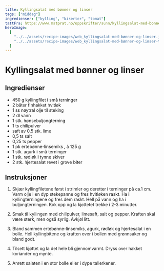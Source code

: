 ```yaml
---
title: Kyllingsalat med bønner og linser
tags: ["middag"]
ingredienser: ["kylling", "kikerter", "tomat"]
tattFra: https://www.matprat.no/oppskrifter/sunn/kyllingsalat-med-bonner-og-linser/
heroImage:
  [
    "../../assets/recipe-images/web_kyllingsalat-med-bønner-og-linser.jpg",
    "../../assets/recipe-images/web_kyllingsalat-med-bønner-og-linser-to.jpg",
  ]
---
```


# Kyllingsalat med bønner og linser

## Ingredienser

- 450 g kyllingfilet i små terninger
- 2 båter finhakket hvitløk
- 1 ss nøytral olje til steking
- 2 dl vann
- 1 stk. hønsebuljongterning
- 1 ts chilipulver
- saft av 0,5 stk. lime
- 0,5 ts salt
- 0,25 ts pepper
- 1 pk ertebønne-linsemiks , à 125 g
- 1 stk. agurk i små terninger
- 1 stk. rødløk i tynne skiver
- 2 stk. hjertesalat revet i grove biter

## Instruksjoner

1. Skjær kyllingfiletene først i strimler og deretter i terninger på ca.1 cm. Varm olje i en dyp stekepanne og fres hvitløken raskt. Ha i kyllingterningene og fres dem raskt. Hell på vann og ha i buljongterningen. Kok opp og la kjøttetet trekke i 2-3 minutter.

2. Smak til kyllingen med chilipulver, limesaft, salt og pepper. Kraften skal være sterk, men også syrlig. Avkjøl litt.

3. Bland sammen ertebønne-linsemiks, agurk, rødløk og hjertesalat i en bolle. Hell kyllingbitene og kraften over i bollen med grønnsaker og bland godt.
4. Tilsett kjøttet og la det hele bli gjennomvarmt. Dryss over hakket koriander og mynte.

5. Anrett salaten i en stor bolle eller i dype tallerkener.
